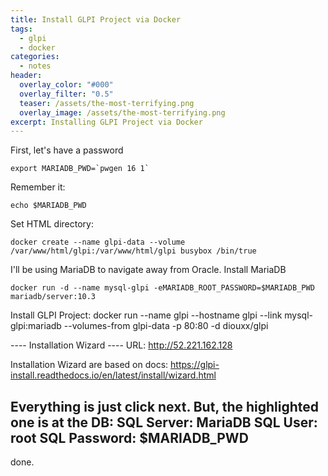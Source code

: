 ```yaml
---
title: Install GLPI Project via Docker 
tags:
  - glpi
  - docker
categories:
  - notes
header:
  overlay_color: "#000"
  overlay_filter: "0.5"
  teaser: /assets/the-most-terrifying.png
  overlay_image: /assets/the-most-terrifying.png
excerpt: Installing GLPI Project via Docker 
---
```

First, let's have a password
```
export MARIADB_PWD=`pwgen 16 1` 
```

Remember it:
```
echo $MARIADB_PWD
```

Set HTML directory:
```
docker create --name glpi-data --volume /var/www/html/glpi:/var/www/html/glpi busybox /bin/true
```

I'll be using MariaDB to navigate away from Oracle.
Install MariaDB
```
docker run -d --name mysql-glpi -eMARIADB_ROOT_PASSWORD=$MARIADB_PWD mariadb/server:10.3
```

Install GLPI Project:
docker run --name glpi --hostname glpi --link mysql-glpi:mariadb --volumes-from glpi-data -p 80:80 -d diouxx/glpi


---- Installation Wizard ----
URL:
http://52.221.162.128

Installation Wizard are based on docs:
https://glpi-install.readthedocs.io/en/latest/install/wizard.html

Everything is just click next. But, the highlighted one is at the DB:
SQL Server: MariaDB
SQL User: root
SQL Password: $MARIADB_PWD
----

done.